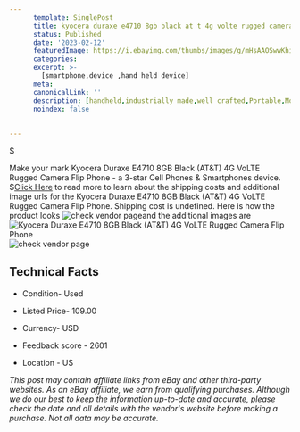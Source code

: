 ```yaml
---
      template: SinglePost
      title: kyocera duraxe e4710 8gb black at t 4g volte rugged camera flip phone
      status: Published
      date: '2023-02-12'
      featuredImage: https://i.ebayimg.com/thumbs/images/g/mHsAAOSwwKhiWEA9/s-l225.jpg
      categories: 
      excerpt: >-
        [smartphone,device ,hand held device]
      meta:
      canonicalLink: ''
      description: [handheld,industrially made,well crafted,Portable,Mobile,Compact,Convenient,Lightweight,Maneuverable,Man-portable,Miniature,Carriable,Hand-held,Light,Holdable,Transportable,Mobile device,Pocket-sized,On-the-go,Wireless,Cordless,Compact size,Convenient size, smartphone,device ,hand held device]
      noindex: false
      
        
---
```

$

Make your mark Kyocera Duraxe E4710 8GB Black (AT&T) 4G VoLTE Rugged Camera Flip Phone - a 3-star Cell Phones & Smartphones device.
$[Click Here](https://www.ebay.com/itm/185373749459?hash=item2b2922f0d3%3Ag%3AmHsAAOSwwKhiWEA9&mkevt=1&mkcid=1&mkrid=711-53200-19255-0&campid=%253CePNCampaignId%253E&customid=%253CreferenceId%253E&toolid=10049) to read more to learn about the shipping costs and additional image urls for the Kyocera Duraxe E4710 8GB Black (AT&T) 4G VoLTE Rugged Camera Flip Phone. Shipping cost is undefined. Here is how the product looks ![check vendor page](https://i.ebayimg.com/thumbs/images/g/mHsAAOSwwKhiWEA9/s-l225.jpg)and the additional images are![Kyocera Duraxe E4710 8GB Black (AT&T) 4G VoLTE Rugged Camera Flip Phone](https://i.ebayimg.com/images/g/mHsAAOSwwKhiWEA9/s-l1200.jpg)![check vendor page](https://origin-galleryplus.ebayimg.com/ws/web/185373749459_2_0_1/225x225.jpg,https://origin-galleryplus.ebayimg.com/ws/web/185373749459_3_0_1/225x225.jpg,https://origin-galleryplus.ebayimg.com/ws/web/185373749459_4_0_1/225x225.jpg,https://origin-galleryplus.ebayimg.com/ws/web/185373749459_5_0_1/225x225.jpg)



 ## Technical Facts 



     
      

 - Condition- Used 


      

 - Listed Price- 109.00 


      

 - Currency- USD 


      

 - Feedback score - 2601 


      

 - Location - US 


      
      

 *_This post may contain affiliate links from eBay and other third-party websites. As an eBay affiliate, we earn from qualifying purchases. Although we do our best to keep the information up-to-date and accurate, please check the date and all details with the vendor's website before making a purchase. Not all data may be accurate._*






